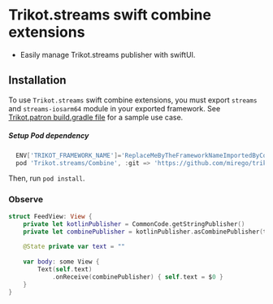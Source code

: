 # Trikot.streams swift combine extensions

- Easily manage Trikot.streams publisher with swiftUI. 

## Installation
To use `Trikot.streams` swift combine extensions, you must export `streams` and `streams-iosarm64` module in your exported framework. See [Trikot.patron build.gradle file](https://github.com/mirego/trikot.patron/blob/master/common/build.gradle) for a sample use case.

##### Setup Pod dependency
```groovy
  ENV['TRIKOT_FRAMEWORK_NAME']='ReplaceMeByTheFrameworkNameImportedByCocoaPods'
  pod 'Trikot.streams/Combine', :git => 'https://github.com/mirego/trikot.streams.git'
```
Then, run `pod install`.

### Observe
```swift
struct FeedView: View {
    private let kotlinPublisher = CommonCode.getStringPublisher()
    private let combinePublisher = kotlinPublisher.asCombinePublisher(type: String.self)
    
    @State private var text = ""
    
    var body: some View {
        Text(self.text)
            .onReceive(combinePublisher) { self.text = $0 }
    }
}
```
